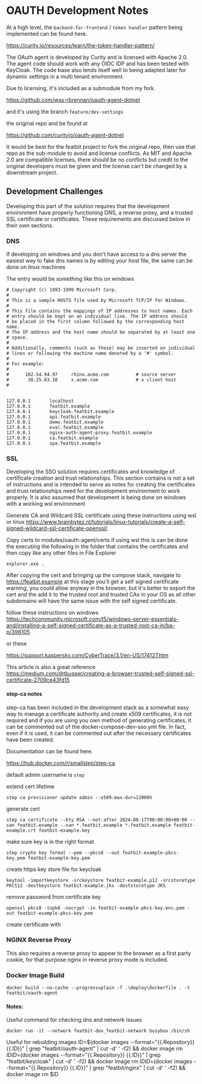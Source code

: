 # OAUTH Development Notes

At a high level, the `backend-for-frontend` / `token handler` pattern being implemented can be found here.

https://curity.io/resources/learn/the-token-handler-pattern/


The OAuth agent is developed by Curity and is licensed with Apache 2.0. The agent code should work with any OIDC IDP and has been tested with KeyCloak.  The code base also lends itself well to being adapted later for dynamic settings in a multi tenant environment.

Due to licensing, it's included as a submodule from my fork.

https://github.com/wss-rbrennan/oauth-agent-dotnet

and it's using the branch `feature/dev-settings`

the original repo and be found at 

https://github.com/curityio/oauth-agent-dotnet

It would be best for the featbit project to fork the original repo, then use that repo as the sub-module to avoid and license conflicts.  As MIT and Apache 2.0 are compatible licenses, there should be no conflicts but credit to the original developers must be given and the license can't be changed by a downstream project.

## Development Challenges

Developing this part of the solution requires that the development environment have properly functioning DNS, a reverse proxy, and a trusted SSL certificate or certificates.  These requirements are discussed below in their own sections.



### DNS

If developing on windows and you don't have access to a dns server the easiest way to fake dns names is by editing your host file, the same can be done on linux machines

The entry would be something like this on windows

```
# Copyright (c) 1993-1999 Microsoft Corp.
#
# This is a sample HOSTS file used by Microsoft TCP/IP for Windows.
#
# This file contains the mappings of IP addresses to host names. Each
# entry should be kept on an individual line. The IP address should
# be placed in the first column followed by the corresponding host name.
# The IP address and the host name should be separated by at least one
# space.
#
# Additionally, comments (such as these) may be inserted on individual
# lines or following the machine name denoted by a '#' symbol.
#
# For example:
#
#      102.54.94.97     rhino.acme.com          # source server
#       38.25.63.10     x.acme.com              # x client host
#


127.0.0.1       localhost
127.0.0.1       featbit.example
127.0.0.1       keycloak.featbit.example
127.0.0.1       api.featbit.example
127.0.0.1       demo.featbit.example
127.0.0.1       eval.featbit.example
127.0.0.1       nginx-auth-agent-proxy.featbit.example
127.0.0.1       ca.featbit.example
127.0.0.1       spa.featbit.example
```

### SSL

Developing the SSO solution requires certificates and knowledge of certificate creation and trust relationships.  This section contains is not a set of instructions and is intended to serve as notes for creating the certificates and trust relationships need for the development environment to work properly. It is also assumed that development is being done on windows with a working wsl environment 

Generate CA and Wildcard SSL certificate using these instructions using wsl or linux
https://www.brainbytez.nl/tutorials/linux-tutorials/create-a-self-signed-wildcard-ssl-certificate-openssl/

Copy certs to modules/oauth-agent/certs if using wsl this is can be done the executing the following in the folder that contains the certificates and then copy like any other files in File Explorer
```
explorer.exe .
```


After copying the cert and bringing up the compose stack, navigate to https://featbit.example at this stage you'll get a self signed certificate warning, you could allow anyway in the browser, but it's better to export the cert and the add it to the trusted root and trusted CAs in your OS as all other subdomains will have the same issue with the self signed certificate.

follow these instructions on windows
https://techcommunity.microsoft.com/t5/windows-server-essentials-and/installing-a-self-signed-certificate-as-a-trusted-root-ca-in/ba-p/396105

or these

https://support.kaspersky.com/CyberTrace/3.1/en-US/174127.htm

This article is also a great reference
https://medium.com/@tbusser/creating-a-browser-trusted-self-signed-ssl-certificate-2709ce43fd15


#### step-ca notes 

step-ca has been included in the development stack as a somewhat easy way to manage a certificate authority and create x509 certificates, it is not required and if you are using you own method of generating certificates, it can be commented out of the docker-compose-dev-sso.yml file. In fact, even if it is used, it can be commented out after the necessary certificates have been created.

Documentation can be found here.

https://hub.docker.com/r/smallstep/step-ca


default admin username is `step`

extend cert lifetime 
```
step ca provisioner update admin --x509-max-dur=12000h
```

generate cert
```
step ca certificate --kty RSA --not-after 2024-08-17T00:00:00+00:00 --san featbit.example --san *.featbit.example *.featbit.example featbit-example.crt featbit-example.key

```

make sure key is in the right format
```
step crypto key format --pem --pkcs8 --out featbit-example-pkcs-key.pem featbit-example-key.pem
```

create https key store file for keycloak
```
keytool -importkeystore -srckeystore featbit-example.p12 -srcstoretype PKCS12 -destkeystore featbit-example.jks -deststoretype JKS
```

remove password from certificate key
```
openssl pkcs8 -topk8 -nocrypt -in featbit-example-pkcs-key.enc.pem -out featbit-example-pkcs-key.pem
```

create certificate with 
### NGINX Reverse Proxy
This also requires a reverse proxy to appear to the browser as a first party cookie, for that purpose nginx in reverse proxy mode is included.

### Docker Image Build

```
docker build --no-cache --progress=plain -f .\deploy\Dockerfile . -t featbit/oauth-agent
```

#### Notes:

Useful command for checking dns and network issues
```
docker run -it --network featbit-dev_featbit-network busybox /bin/sh
```
Useful for rebuilding images
ID=$(docker images --format="{{.Repository}} {{.ID}}" |  grep "featbit/oauth-agent" |  cut -d' ' -f2) && docker image rm $ID
ID=$(docker images --format="{{.Repository}} {{.ID}}" |  grep "featbit/keycloak" |  cut -d' ' -f2) && docker image rm $ID
ID=$(docker images --format="{{.Repository}} {{.ID}}" |  grep "featbit/nginx" |  cut -d' ' -f2) && docker image rm $ID
